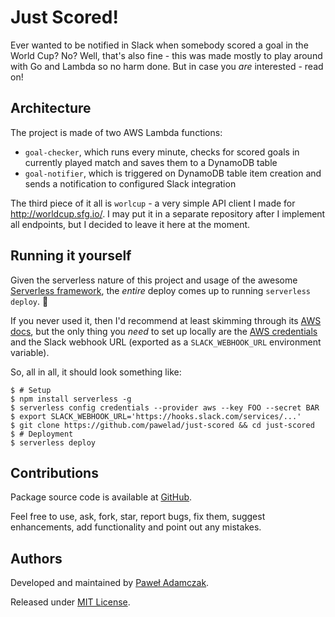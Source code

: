 # Just Scored!
Ever wanted to be notified in Slack when somebody scored a goal in the World
Cup? No? Well, that's also fine - this was made mostly to play around with Go
and Lambda so no harm done. But in case you *are* interested - read on!

## Architecture
The project is made of two AWS Lambda functions:
- `goal-checker`, which runs every minute, checks for scored goals in
  currently played match and saves them to a DynamoDB table
- `goal-notifier`, which is triggered on DynamoDB table item creation and
  sends a notification to configured Slack integration

The third piece of it all is `worlcup` - a very simple API client I made for
http://worldcup.sfg.io/. I may put it in a separate repository after I
implement all endpoints, but I decided to leave it here at the moment.

## Running it yourself
Given the serverless nature of this project and usage of the awesome
[Serverless framework][serverless], the *entire* deploy comes up to running
`serverless deploy`. 🎉

If you never used it, then I'd recommend at least skimming through its
[AWS docs][serverless aws docs], but the only thing you *need* to set up
locally are the [AWS credentials][serverless aws credentials] and the Slack
webhook URL (exported as a `SLACK_WEBHOOK_URL` environment variable).

So, all in all, it should look something like:

```shell
$ # Setup
$ npm install serverless -g
$ serverless config credentials --provider aws --key FOO --secret BAR
$ export SLACK_WEBHOOK_URL='https://hooks.slack.com/services/...'
$ git clone https://github.com/pawelad/just-scored && cd just-scored
$ # Deployment
$ serverless deploy
```

## Contributions
Package source code is available at [GitHub][github].

Feel free to use, ask, fork, star, report bugs, fix them, suggest enhancements,
add functionality and point out any mistakes.

## Authors
Developed and maintained by [Paweł Adamczak][pawelad].

Released under [MIT License][license].


[github]: https://github.com/pawelad/just-scored
[license]: https://github.com/pawelad/just-scored/blob/master/LICENSE
[pawelad]: https://github.com/pawelad
[serverless]: https://serverless.com/
[serverless aws credentials]: https://serverless.com/framework/docs/providers/aws/guide/credentials/
[serverless aws docs]: https://serverless.com/framework/docs/providers/aws/guide/quick-start/
